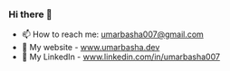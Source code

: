 ### Hi there 👋

- 📫 How to reach me: umarbasha007@gmail.com
- 🔭 My website - www.umarbasha.dev
- 💬 My LinkedIn - www.linkedin.com/in/umarbasha007

<!--
**umarbasha007/umarbasha007** is a ✨ _special_ ✨ repository because its `README.md` (this file) appears on your GitHub profile.

Here are some ideas to get you started:

- 🔭 I’m currently working on ...
- 🌱 I’m currently learning ...
- 👯 I’m looking to collaborate on ...
- 🤔 I’m looking for help with ...
- 💬 Ask me about ...

- 😄 Pronouns: ...
- ⚡ Fun fact: ...
-->
